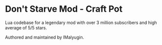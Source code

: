 # Don't Starve Mod - Craft Pot

Lua codebase for a legendary mod with over 3 million subscribers and high average of 5/5 stars.

Authored and maintained by IMalyugin.
